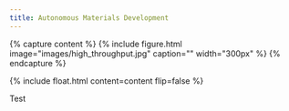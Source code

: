 ```yaml
---
title: Autonomous Materials Development
---
```


{% capture content %} {% include figure.html image="images/high_throughput.jpg" caption="" width="300px" %} {% endcapture %}

{% include float.html content=content flip=false %}

Test